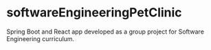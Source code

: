# softwareEngineeringPetClinic
Spring Boot and React app developed as a group project for Software Engineering curriculum.
